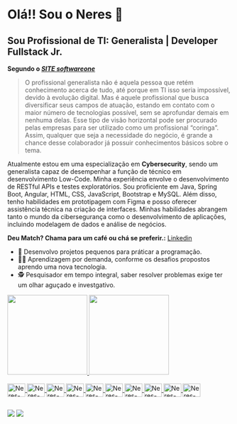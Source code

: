 # Olá!! Sou o Neres 👋
## Sou Profissional de TI: Generalista | Developer Fullstack Jr.
**Segundo o *[SITE softwareone]( https://www.softwareone.com/pt-br/blog/artigos/2020/02/03/profissional-de-ti)*** 
>O profissional generalista não é aquela pessoa que retém conhecimento acerca de tudo, até porque em TI isso seria impossível, devido à evolução digital. Mas é aquele profissional que busca diversificar seus campos de atuação, estando em contato com o maior número de tecnologias possível, sem se aprofundar demais em nenhuma delas.
>Esse tipo de visão horizontal pode ser procurado pelas empresas para ser utilizado como um profissional “coringa”. Assim, qualquer que seja a necessidade do negócio, é grande a chance desse colaborador já possuir conhecimentos básicos sobre o tema.

<p>Atualmente estou em uma especialização em <b>Cybersecurity</b>, sendo um generalista capaz de desempenhar a função de técnico em desenvolvimento Low-Code. Minha experiência envolve o desenvolvimento de RESTful APIs e testes exploratórios. Sou proficiente em Java, Spring Boot, Angular, HTML, CSS, JavaScript, Bootstrap e MySQL. Além disso, tenho habilidades em prototipagem com Figma e posso oferecer assistência técnica na criação de interfaces. Minhas habilidades abrangem tanto o mundo da cibersegurança como o desenvolvimento de aplicações, incluindo modelagem de dados e análise de negócios.</p>

**Deu Match? Chama para um café ou chá se preferir.:**
[Linkedin](https://www.linkedin.com/in/fábio-neres-43516294) 

- 🌱 Desenvolvo projetos pequenos para práticar a programação.
- 🧑‍🎓 Aprendizagem por demanda, conforme os desafios propostos aprendo uma nova tecnologia.
- 🕵️ Pesquisador em tempo integral, saber resolver problemas exige ter um olhar aguçado e investgativo.

<div>
  <a href="https://github.com/neresfabio">
  <img height="180em" src="https://github-readme-stats.vercel.app/api?username=neresfabio&show_icons=true&theme=dark&include_all_commits=true&count_private=true"/>
  <img height="180em" src="https://github-readme-stats.vercel.app/api/top-langs/?username=neresfabio&layout=compact&langs_count=7&theme=dark"/>
</div>
  
<div style="display: inline_block"><br>
  <img align="center" alt="Neres-Figma" height="30" width="40" src="https://cdn.jsdelivr.net/gh/devicons/devicon/icons/figma/figma-original.svg">
  <img align="center" alt="Neres-HTML" height="30" width="40" src="https://cdn.jsdelivr.net/gh/devicons/devicon/icons/html5/html5-original.svg">
  <img align="center" alt="Neres-CSS3" height="30" width="40" src="https://cdn.jsdelivr.net/gh/devicons/devicon/icons/css3/css3-original.svg">
  <img align="center" alt="Neres-BootsTrap" height="30" width="40" src="https://cdn.jsdelivr.net/gh/devicons/devicon/icons/bootstrap/bootstrap-plain.svg">
  <img align="center" alt="Neres-Flutter" height="30" width="40" src="https://cdn.jsdelivr.net/gh/devicons/devicon/icons/flutter/flutter-original.svg">
  <img align="center" alt="Neres-VsCode" height="30" width="40" src="https://cdn.jsdelivr.net/gh/devicons/devicon/icons/vscode/vscode-original.svg">
  <img align="center" alt="Neres-Jupyter" height="30" width="40" src="https://cdn.jsdelivr.net/gh/devicons/devicon/icons/jupyter/jupyter-original-wordmark.svg">
  <img align="center" alt="Neres-Python" height="30" width="40" src="https://cdn.jsdelivr.net/gh/devicons/devicon/icons/python/python-original.svg">
  <img align="center" alt="Neres-MySql" height="30" width="40" src="https://cdn.jsdelivr.net/gh/devicons/devicon/icons/mysql/mysql-original-wordmark.svg">
  <img align="center" alt="Neres-Ubuntu" height="30" width="40" src="https://cdn.jsdelivr.net/gh/devicons/devicon/icons/ubuntu/ubuntu-plain.svg">
</div>
  
  ##
  
<div>
 <a href="https://discord.gg/Neres#7688" target="_blank"><img src="https://img.shields.io/badge/Discord-7289DA?style=for-the-badge&logo=discord&logoColor=white" target="_blank"></a> 
 <a href = "mailto:neresfjcomunic@gmail.com"><img src="https://img.shields.io/badge/-Gmail-%23333?style=for-the-badge&logo=gmail&logoColor=white" target="_blank"></a>
</div>
